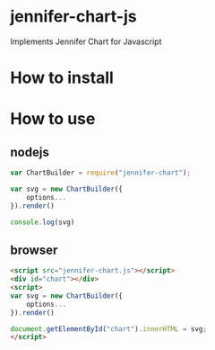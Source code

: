 jennifer-chart-js
=================

Implements Jennifer Chart for Javascript

How to install
==============

How to use
==========

## nodejs
```javascript
var ChartBuilder = require("jennifer-chart");

var svg = new ChartBuilder({
    options...
}).render()

console.log(svg)

```

## browser
```html
<script src="jennifer-chart.js"></script>
<div id="chart"></div>
<script>
var svg = new ChartBuilder({
    options...
}).render()

document.getElementById("chart").innerHTML = svg;
</script>

```